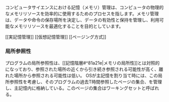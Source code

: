 コンピュータサイエンスにおける記憶（メモリ）管理は、コンピュータの物理的なメモリリソースを効率的に使用するためのプロセスを指します。メモリ管理は、データや命令の保存場所を決定し、データの有効性と保持を管理し、利用可能なメモリリソースを最適化することを目的としています。

[[実記憶管理]]
[[仮想記憶管理]]
[[ページング方式]]

### 局所参照性
プログラムの局所参照性は、[[記憶階層#^81a21e|メモリの局所性]]とは対照的になっており、参照された場所の近くから引き続き参照される可能性が高く、離れた場所から参照される可能性は低い。
OSが主記憶を割り当て時には、この局所参照性を考慮し、そのプログラムの過去T時間参照したページの集合、を管理し、主記憶内に格納している。このページの集合はワーキングセットと呼ばれる。
